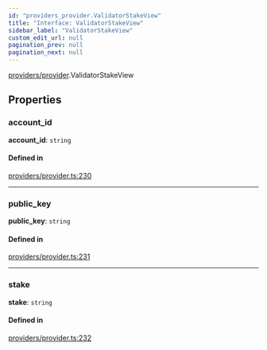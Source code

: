 ```yaml
---
id: "providers_provider.ValidatorStakeView"
title: "Interface: ValidatorStakeView"
sidebar_label: "ValidatorStakeView"
custom_edit_url: null
pagination_prev: null
pagination_next: null
---
```


[providers/provider](../modules/providers_provider.md).ValidatorStakeView

## Properties

### account\_id

 **account\_id**: `string`

#### Defined in

[providers/provider.ts:230](https://github.com/maxhr/near--near-api-js/blob/57fed346/packages/near-api-js/src/providers/provider.ts#L230)

___

### public\_key

 **public\_key**: `string`

#### Defined in

[providers/provider.ts:231](https://github.com/maxhr/near--near-api-js/blob/57fed346/packages/near-api-js/src/providers/provider.ts#L231)

___

### stake

 **stake**: `string`

#### Defined in

[providers/provider.ts:232](https://github.com/maxhr/near--near-api-js/blob/57fed346/packages/near-api-js/src/providers/provider.ts#L232)
